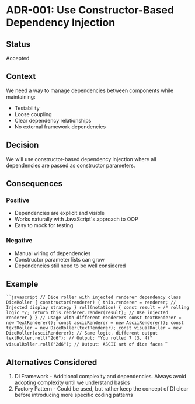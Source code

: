 # ADR-001: Use Constructor-Based Dependency Injection
## Status
Accepted
## Context
We need a way to manage dependencies between components while maintaining:
- Testability
- Loose coupling
- Clear dependency relationships
- No external framework dependencies
## Decision
We will use constructor-based dependency injection where all dependencies are passed
as constructor parameters.
## Consequences
### Positive
- Dependencies are explicit and visible
- Works naturally with JavaScript's approach to OOP
- Easy to mock for testing
### Negative
- Manual wiring of dependencies
- Constructor parameter lists can grow
- Dependencies still need to be well considered
## Example
` ``javascript
// Dice roller with injected renderer dependency
class DiceRoller {
constructor(renderer) {
this.renderer = renderer; // Injected display strategy
}
roll(notation) {
const result = /* rolling logic */;
return this.renderer.render(result); // Use injected renderer
}
}
// Usage with different renderers
const textRenderer = new TextRenderer();
const asciiRenderer = new AsciiRenderer();
const textRoller = new DiceRoller(textRenderer);
const visualRoller = new DiceRoller(asciiRenderer);
// Same logic, different output
textRoller.roll("2d6"); // Output: "You rolled 7 (3, 4)"
visualRoller.roll("2d6"); // Output: ASCII art of dice faces
` ``
## Alternatives Considered
1. DI Framework - Additional complexity and dependencies. Always avoid adopting
complexity until we understand basics
2. Factory Pattern - Could be used, but rather keep the concept of DI clear before
introducing more specific coding patterns

